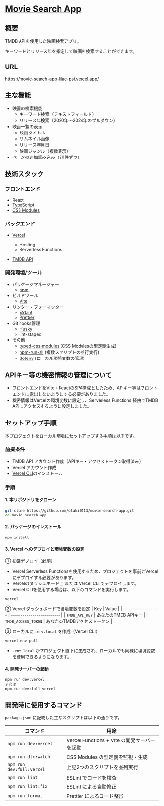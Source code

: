 # [Movie Search App](https://movie-search-app-lilac-psi.vercel.app/)

## 概要

TMDB APIを使用した映画検索アプリ。

キーワードとリリース年を指定して映画を検索することができます。

## URL

https://movie-search-app-lilac-psi.vercel.app/

## 主な機能

- 映画の検索機能
  - キーワード検索（テキストフィールド）
  - リリース年検索（2020年〜2024年のプルダウン）
- 映画一覧の表示
  - 映画タイトル
  - サムネイル画像
  - リリース年月日
  - 映画ジャンル（複数表示）
- ページの追加読み込み（20件ずつ）

## 技術スタック

### フロントエンド

- [React](https://ja.react.dev/)
- [TypeScript](https://www.typescriptlang.org/)
- [CSS Modules](https://ja.vite.dev/guide/features#css-modules)

### バックエンド

- [Vercel](https://vercel.com/)

  - Hosting
  - Serverless Functions

- [TMDB API](https://www.themoviedb.org/)

### 開発環境/ツール

- パッケージマネージャー
  - [npm](https://www.npmjs.com/)
- ビルドツール
  - [Vite](https://vite.dev/)
- リンター・フォーマッター
  - [ESLint](https://eslint.org/)
  - [Prettier](https://prettier.io/)
- Git hooks管理
  - [Husky](https://typicode.github.io/husky/#/)
  - [lint-staged](https://github.com/okonet/lint-staged)
- その他
  - [typed-css-modules](https://github.com/TypeStrong/typed-css-modules) (CSS Modulesの型定義生成)
  - [npm-run-all](https://github.com/mysticatea/npm-run-all) (複数スクリプトの並行実行)
  - [dotenv](https://github.com/motdotla/dotenv) (ローカル環境変数の管理)

## APIキー等の機密情報の管理について

- フロントエンドをVite・ReactのSPA構成としたため、APIキー等はフロントエンドに露出しないようにする必要がありました。
- 機密情報はVercelの環境変数に設定し、Serverless Functions 経由でTMDB APIにアクセスするように設定しました。

## セットアップ手順

本プロジェクトをローカル環境にセットアップする手順は以下です。

### 前提条件

- TMDB API アカウント作成（APIキー・アクセストークン取得済み）
- Vercel アカウント作成
- [Vercel CLI](https://vercel.com/docs/cli)のインストール

### 手順

#### 1. 本リポジトリをクローン

```bash
git clone https://github.com/otaki0413/movie-search-app.git
cd movie-search-app
```

#### 2. パッケージのインストール

```bash
npm install
```

#### 3. Vercel へのデプロイと環境変数の設定

① 初回デプロイ（必須）

- Vercel Serverless Functionsを使用するため、プロジェクトを事前にVercelにデプロイする必要があります。
- Vercelのダッシュボード上 または Vercel CLI でデプロイします。
- Vercel CLIを使用する場合は、以下のコマンドを実行します。

```bash
vercel
```

② Vercel ダッシュボードで環境変数を設定
| Key | Value |
| ------------------- | ------------------------- |
| `TMDB_API_KEY` | あなたのTMDB APIキー |
| `TMDB_ACCESS_TOKEN` | あなたのTMDBアクセストークン |

③ ローカルに `.env.local` を作成（Vercel CLI）

```bash
vercel env pull
```

- `.env.local` がプロジェクト直下に生成され、ローカルでも同様に環境変数を使用できるようになります。

#### 4. 開発サーバーの起動

```bash
npm run dev:vercel
または
npm run dev:full:vercel
```

## 開発時に使用するコマンド

`package.json` に記載した主なスクリプトは以下の通りです。

| コマンド                  | 用途                                         |
| ------------------------- | -------------------------------------------- |
| `npm run dev:vercel`      | Vercel Functions + Vite の開発サーバーを起動 |
| `npm run dtc:watch`       | CSS Modules の型定義を監視・生成             |
| `npm run dev:full:vercel` | 上記2つのスクリプトを並列実行                |
| `npm run lint`            | ESLint でコードを検査                        |
| `npm run lint:fix`        | ESLint による自動修正                        |
| `npm run format`          | Prettier によるコード整形                    |
